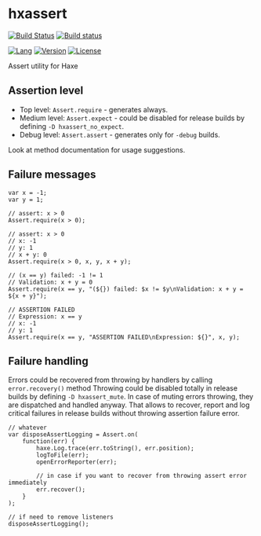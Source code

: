 # hxassert

[![Build Status](https://travis-ci.org/eliasku/hxassert.svg?branch=master)](https://travis-ci.org/eliasku/hxassert)
[![Build status](https://ci.appveyor.com/api/projects/status/sply9dxqg2fhbpkn?svg=true)](https://ci.appveyor.com/project/eliasku/hxassert)

[![Lang](https://img.shields.io/badge/language-haxe-orange.svg)](http://haxe.org)
[![Version](https://img.shields.io/badge/version-v0.1.0-green.svg)](https://github.com/eliasku/hxassert)
[![License](https://img.shields.io/badge/license-MIT-blue.svg)](http://opensource.org/licenses/MIT)

Assert utility for Haxe

## Assertion level
- Top level: `Assert.require` - generates always.
- Medium level: `Assert.expect` - could be disabled for release builds by defining `-D hxassert_no_expect`.
- Debug level: `Assert.assert` - generates only for `-debug` builds.

Look at method documentation for usage suggestions.

## Failure messages
```
var x = -1;
var y = 1;

// assert: x > 0
Assert.require(x > 0);

// assert: x > 0
// x: -1
// y: 1
// x + y: 0
Assert.require(x > 0, x, y, x + y);

// (x == y) failed: -1 != 1
// Validation: x + y = 0
Assert.require(x == y, "(${}) failed: $x != $y\nValidation: x + y = ${x + y}");

// ASSERTION FAILED
// Expression: x == y
// x: -1
// y: 1
Assert.require(x == y, "ASSERTION FAILED\nExpression: ${}", x, y);
```

## Failure handling

Errors could be recovered from throwing by handlers by calling `error.recovery()` method
Throwing could be disabled totally in release builds by defining `-D hxassert_mute`.
In case of muting errors throwing, they are dispatched and handled anyway.
That allows to recover, report and log critical failures in release builds without throwing assertion failure error.

```
// whatever
var disposeAssertLogging = Assert.on(
	function(err) {
		haxe.Log.trace(err.toString(), err.position);
		logToFile(err);
		openErrorReporter(err);

		// in case if you want to recover from throwing assert error immediately
		err.recover();
	}
);

// if need to remove listeners
disposeAssertLogging();
```